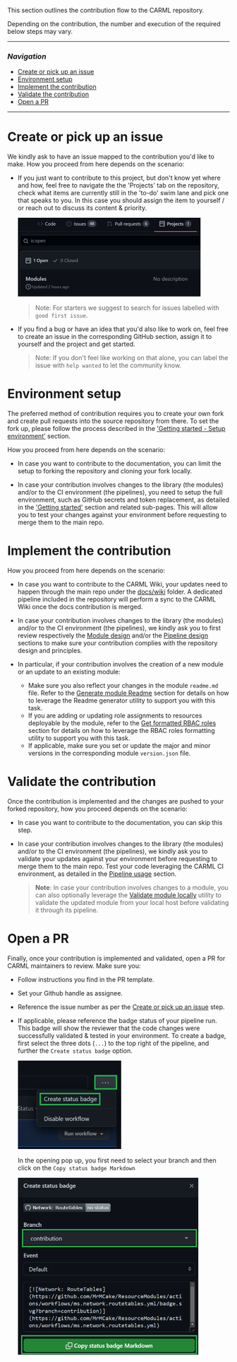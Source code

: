 This section outlines the contribution flow to the CARML repository.

Depending on the contribution, the number and execution of the required below steps may vary.

---

### _Navigation_

- [Create or pick up an issue](#Create-or-pick-up-an-issue)
- [Environment setup](#Environment-setup)
- [Implement the contribution](#Implement-the-contribution)
- [Validate the contribution](#Validate-the-contribution)
- [Open a PR](#Open-a-PR)

---

# Create or pick up an issue

We kindly ask to have an issue mapped to the contribution you'd like to make.
How you proceed from here depends on the scenario:

- If you just want to contribute to this project, but don't know yet where and how, feel free to navigate the the 'Projects' tab on the repository, check what items are currently still in the 'to-do' swim lane and pick one that speaks to you. In this case you should assign the item to yourself / or reach out to discuss its content & priority.

   <img src="./media/projectsTab.jpg" alt="Projects Tab" height="178" width="414">

  > Note: For starters we suggest to search for issues labelled with `good first issue`.

- If you find a bug or have an idea that you'd also like to work on, feel free to create an issue in the corresponding GitHub section, assign it to yourself and the project and get started.

  > Note: If you don't feel like working on that alone, you can label the issue with `help wanted` to let the community know.

# Environment setup

The preferred method of contribution requires you to create your own fork and create pull requests into the source repository from there. To set the fork up, please follow the process described in the ['Getting started - Setup environment'](./Getting%20started%20-%20Setup%20environment) section.

How you proceed from here depends on the scenario:

- In case you want to contribute to the documentation, you can limit the setup to forking the repository and cloning your fork locally.

- In case your contribution involves changes to the library (the modules) and/or to the CI environment (the pipelines), you need to setup the full environment, such as GitHub secrets and token replacement, as detailed in the ['Getting started'](./Getting%20started) section and related sub-pages. This will allow you to test your changes against your environment before requesting to merge them to the main repo.

# Implement the contribution

How you proceed from here depends on the scenario:

- In case you want to contribute to the CARML Wiki, your updates need to happen through the main repo under the [docs/wiki](https://github.com/Azure/BicepModulesDemo/tree/main/docs/wiki) folder. A dedicated pipeline included in the repository will perform a sync to the CARML Wiki once the docs contribution is merged.

- In case your contribution involves changes to the library (the modules) and/or to the CI environment (the pipelines), we kindly ask you to
first review respectively the [Module design](./The%20library%20-%20Module%20design) and/or the [Pipeline design](./The%20CI%20environment%20-%20Pipeline%20design) sections to make sure your contribution complies with the repository design and principles.

- In particular, if your contribution involves the creation of a new module or an update to an existing module:
  - Make sure you also reflect your changes in the module `readme.md` file. Refer to the [Generate module Readme](./Contribution%20guide%20-%20Generate%20module%20Readme) section for details on how to leverage the Readme generator utility to support you with this task.
  - If you are adding or updating role assignments to resources deployable by the module, refer to the [Get formatted RBAC roles](./Contribution%20guide%20-%20Get%20formatted%20RBAC%20roles) section for details on how to leverage the RBAC roles formatting utility to support you with this task.
  - If applicable, make sure you set or update the major and minor versions in the corresponding module `version.json` file.

# Validate the contribution

Once the contribution is implemented and the changes are pushed to your forked repository, how you proceed depends on the scenario:

- In case you want to contribute to the documentation, you can skip this step.

- In case your contribution involves changes to the library (the modules) and/or to the CI environment (the pipelines), we kindly ask you to validate your updates against your environment before requesting to merge them to the main repo. Test your code leveraging the CARML CI environment, as detailed in the [Pipeline usage](./The%20CI%20environment%20-%20Pipeline%20usage) section.
   > **Note**: In case your contribution involves changes to a module, you can also optionally leverage the [Validate module locally](./Contribution%20guide%20-%20Validate%20module%20locally) utility to validate the updated module from your local host before validating it through its pipeline.

# Open a PR

Finally, once your contribution is implemented and validated, open a PR for CARML maintainers to review. Make sure you:

- Follow instructions you find in the PR template.
- Set your Github handle as assignee.
- Reference the issue number as per the [Create or pick up an issue](#Create-or-pick-up-an-issue) step.
- If applicable, please reference the badge status of your pipeline run. This badge will show the reviewer that the code changes were successfully validated & tested in your environment. To create a badge, first select the three dots (`...`) to the top right of the pipeline, and further the `Create status badge` option.

    <img src="./media/badgeDropdown.png" alt="Badge dropdown" height="200">

  In the opening pop up, you first need to select your branch and then click on the `Copy status badge Markdown`

    <img src="./media/carmlStatusBadge.png" alt="Status badge" height="400">


